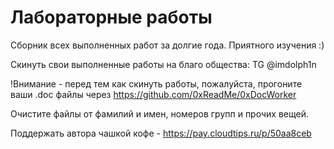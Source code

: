 # Лабораторные работы

Сборник всех выполненных работ за долгие года.
Приятного изучения :)

Скинуть свои выполненные работы на благо общества: TG @imdolph1n

!Внимание - перед тем как скинуть работы, пожалуйста, прогоните ваши .doc файлы через https://github.com/0xReadMe/0xDocWorker

Очистите файлы от фамилий и имен, номеров групп и прочих вещей.

Поддержать автора чашкой кофе - https://pay.cloudtips.ru/p/50aa8ceb
